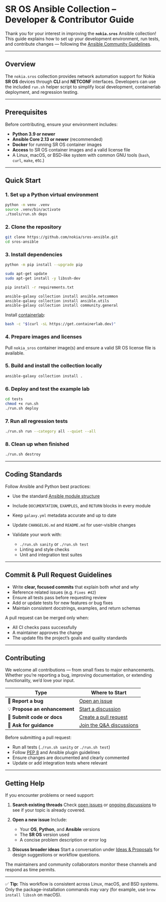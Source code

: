 # SR OS Ansible Collection – Developer & Contributor Guide

Thank you for your interest in improving the **`nokia.sros`** Ansible collection!
This guide explains how to set up your development environment, run tests, and contribute changes — following the [Ansible Community Guidelines](https://docs.ansible.com/ansible/latest/community/contributing.html).

---

## Overview

The `nokia.sros` collection provides network automation support for Nokia **SR OS** devices through **CLI** and **NETCONF** interfaces.
Developers can use the included `run.sh` helper script to simplify local development, containerlab deployment, and regression testing.

---

## Prerequisites

Before contributing, ensure your environment includes:

* **Python 3.9 or newer**
* **Ansible Core 2.13 or newer** (recommended)
* **Docker** for running SR OS container images
* **Access** to SR OS container images and a valid license file
* A Linux, macOS, or BSD-like system with common GNU tools (`bash`, `curl`, `make`, etc.)

---

## Quick Start

### 1. Set up a Python virtual environment

```bash
python -m venv .venv
source .venv/bin/activate
./tools/run.sh deps
```

### 2. Clone the repository

```bash
git clone https://github.com/nokia/sros-ansible.git
cd sros-ansible
```

### 3. Install dependencies

```bash
python -m pip install --upgrade pip

sudo apt-get update
sudo apt-get install -y libssh-dev

pip install -r requirements.txt

ansible-galaxy collection install ansible.netcommon
ansible-galaxy collection install ansible.utils
ansible-galaxy collection install community.general
```

Install [containerlab](https://containerlab.dev):

```bash
bash -c "$(curl -sL https://get.containerlab.dev)"
```

### 4. Prepare images and licenses

Pull `nokia_sros` container image(s) and ensure a valid SR OS license file is available.

### 5. Build and install the collection locally

```bash
ansible-galaxy collection install .
```

### 6. Deploy and test the example lab

```bash
cd tests
chmod +x run.sh
./run.sh deploy
```

### 7. Run all regression tests

```bash
./run.sh run --category all --quiet --all
```

### 8. Clean up when finished

```bash
./run.sh destroy
```

---

## Coding Standards

Follow Ansible and Python best practices:

* Use the standard [Ansible module structure](https://docs.ansible.com/ansible/latest/dev_guide/developing_modules_general.html)
* Include `DOCUMENTATION`, `EXAMPLES`, and `RETURN` blocks in every module
* Keep `galaxy.yml` metadata accurate and up to date
* Update `CHANGELOG.md` and `README.md` for user-visible changes
* Validate your work with:

  * `./run.sh sanity` or `./run.sh test`
  * Linting and style checks
  * Unit and integration test suites

---

## Commit & Pull Request Guidelines

* Write **clear, focused commits** that explain both *what* and *why*
* Reference related issues (e.g. `Fixes #42`)
* Ensure all tests pass before requesting review
* Add or update tests for new features or bug fixes
* Maintain consistent docstrings, examples, and return schemas

A pull request can be merged only when:

* All CI checks pass successfully
* A maintainer approves the change
* The update fits the project’s goals and quality standards

---

## Contributing

We welcome all contributions — from small fixes to major enhancements.
Whether you’re reporting a bug, improving documentation, or extending functionality, we’d love your input.

| Type                          | Where to Start                                                                               |
| ----------------------------- | -------------------------------------------------------------------------------------------- |
| 🐞 **Report a bug**           | [Open an issue](https://github.com/nokia/sros-ansible/issues/new?template=bug_report.yml)    |
| 💡 **Propose an enhancement** | [Start a discussion](https://github.com/nokia/sros-ansible/discussions/new?category=ideas)   |
| 🧩 **Submit code or docs**    | [Create a pull request](https://github.com/nokia/sros-ansible/compare)                       |
| 🧰 **Ask for guidance**       | [Join the Q&A discussions](https://github.com/nokia/sros-ansible/discussions/categories/q-a) |

Before submitting a pull request:

* Run all tests (`./run.sh sanity` or `./run.sh test`)
* Follow [PEP 8](https://peps.python.org/pep-0008/) and Ansible plugin guidelines
* Ensure changes are documented and clearly commented
* Update or add integration tests where relevant

---

## Getting Help

If you encounter problems or need support:

1. **Search existing threads**
   Check [open issues](https://github.com/nokia/sros-ansible/issues) or [ongoing discussions](https://github.com/nokia/sros-ansible/discussions) to see if your topic is already covered.

2. **Open a new issue**
   Include:

   * Your **OS**, **Python**, and **Ansible** versions
   * The **SR OS** version used
   * A concise problem description or error log

3. **Discuss broader ideas**
   Start a conversation under [Ideas & Proposals](https://github.com/nokia/sros-ansible/discussions/categories/ideas) for design suggestions or workflow questions.

The maintainers and community collaborators monitor these channels and respond as time permits.

---

✅ **Tip:**
This workflow is consistent across Linux, macOS, and BSD systems. Only the package-installation commands may vary (for example, use `brew install libssh` on macOS).
